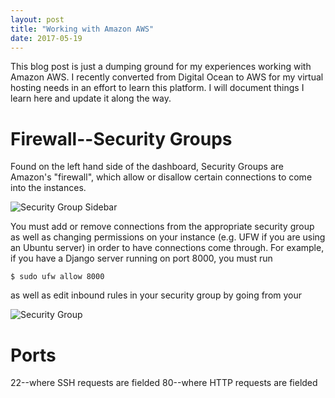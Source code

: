 ```yaml
---
layout: post
title: "Working with Amazon AWS"
date: 2017-05-19
---
```


This blog post is just a dumping ground for my experiences working with Amazon AWS. I recently converted from Digital Ocean to AWS for my virtual hosting needs in an effort to learn this platform. I will document things I learn here and update it along the way.

# Firewall--Security Groups

Found on the left hand side of the dashboard, Security Groups are Amazon's "firewall", which allow or disallow certain connections to come into the instances. 

<img src="{{ site.baseurl }}/images/securitygroup_sidebar.png" alt="Security Group Sidebar">

You must add or remove connections from the appropriate security group as well as changing permissions on your instance (e.g. UFW if you are using an Ubuntu server) in order to have connections come through. For example, if you have a Django server running on port 8000, you must run 

```shell
$ sudo ufw allow 8000
```
as well as edit inbound rules in your security group by going from your 

<img src="{{ site.baseurl }}/images/securitygroup.png" alt="Security Group">


# Ports
22--where SSH requests are fielded
80--where HTTP requests are fielded
